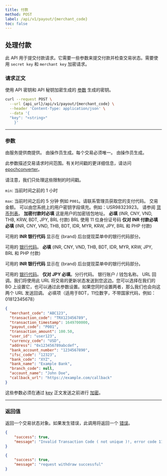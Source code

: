 ```yaml
---
title: 付款
method: POST
label: /api/v1/payout/{merchant_code}
toc: false
---
```


<x-row>
<x-col class="md:max-w-lg">

## 处理付款

此 API 用于提交付款请求。它需要一些参数来提交付款并检查交易状态。需要使用 `secret key` 和 `merchant key` 加密请求。

### 请求正文

<x-properties>
  <x-property name="key" type="string" required>
  
  使用 API 密钥和 API 秘钥加密生成的 [参数](#parameters) 生成的密钥。
  </x-property>
</x-properties>

</x-col>
<x-col sticky>

```bash title="cURL"
curl --request POST \
  --url {api_url}/api/v1/payout/{merchant_code} \
  --header 'Content-Type: application/json' \
  --data '{
  "key": "<string>"
    }'
```
</x-col>
</x-row>

---

<x-row>
<x-col class="md:max-w-lg">

### 参数

<x-properties>
  <x-property name="merchant_code" type="string" required>
  由服务提供商提供。
  </x-property>
  <x-property name="transaction_code" type="string" required>
  由操作员生成。每个交易必须唯一。
  </x-property>
  <x-property name="transaction_timestamp" type="integer" required>
  由操作员生成。

  此参数描述交易请求时间范围。有关时间戳的更详细信息，请访问 [epochconverter](https://www.epochconverter.com/)。

  请注意，我们只处理这些限制的时间戳。

  `min`: 当前时间之前的 1 小时

  `max`: 当前时间之后的 5 分钟
  </x-property>
  <x-property name="payout_code" type="string" required>
  例如 `P001`。请联系管理员获取您的支付代码。
  </x-property>
  <x-property name="transaction_amount" type="double" required>
    交易金额。
  </x-property>
  <x-property name="user_id" type="string" required>
    可以由您系统上的用户密钥字段填充。例如：USR98323923。
  </x-property>
  <x-property name="currency_code" type="string" required>
  请参阅 [货币列表](/docs/currency)。
  </x-property>
  <x-property name="address" type="string" required>
  **加密付款时必填**
  这是用户的加密钱包地址。
  </x-property>
  <x-property name="bank_account_number" type="string" required>
  **必填** (INR, CNY, VND, THB, KRW, BDT, JPY, BRL 付款) BRL 使用 11 位身份证号码
  </x-property>
  <x-property name="ifsc_code" type="string" required>
  **仅对 INR 付款必填**
  </x-property>
  <x-property name="bank_code" type="string" required>
  **必填** (INR, CNY, VND, THB, BDT, IDR, MYR, KRW, JPY, BRL 和 PHP 付款)

  可用的 **INR 银行代码** 显示在 {brand} 后台提现菜单中的银行代码部分。

  可用的 [银行代码](/docs/banks)。
  </x-property>
  <x-property name="bank_name" type="string" required>
  **必填** (INR, CNY, VND, THB, BDT, IDR, MYR, KRW, JPY, BRL 和 PHP 付款)

  可用的 **INR 银行代码** 显示在 {brand} 后台提现菜单中的银行代码部分。

  可用的 [银行代码](/docs/banks)。
  </x-property>
  <x-property name="branch_code" type="string">
  **仅对 JPY 必填**。分行代码。
  </x-property>
  <x-property name="account_name" type="string" required>
  银行账户 / 钱包名称。
  </x-property>
  <x-property name="callback_url" type="string">
  URL 回调。我们将使用此 URL 将交易的更新状态发送到您这边。您可以选择在我们的 BO 上设置它，也可以通过此参数设置。如果您同时设置两者，那么我们也会向这两个 URL 发送回调。
  </x-property>
  <x-property name="phone_number" type="string">
  必填项（适用于BDT，11位数字，不带国家代码，例如：01812345678）
  </x-property>
</x-properties>

</x-col>
<x-col sticky>

```json title="参数对象"
{
  "merchant_code": "ABC123",
  "transaction_code": "TRX123456789",
  "transaction_timestamp": 1649700000,
  "payout_code": "P001",
  "transaction_amount": 100.50,
  "user_id": "user123",
  "currency_code": "USD",
  "address": "0x123456789abcdef",
  "bank_account_number": "1234567890",
  "ifsc_code": "12323",
  "bank_code": "XYZ",
  "bank_name": "Example Bank",
  "branch_code": null,
  "account_name": "John Doe",
  "callback_url": "https://example.com/callback"
}
```

这些参数必须在通过 [key](#request-body) 正文发送之前进行 [加密](/api/authentication)。

</x-col>
</x-row>

---

<x-row>
<x-col class="lg:max-w-md">

### 返回值

返回一个交易状态对象。如果发生错误，此调用将返回一个 [错误](/api/errors)。

</x-col>
<x-col sticky>

<x-code-group>

```json title="111"
{
    "success": true,
    "message": "Invalid Transaction Code ( not unique )!, error code 111"
}
```

```json title="200"
{
    "success": true,
    "message": "request withdraw successful"
}
```
</x-code-group>

</x-col>
</x-row>